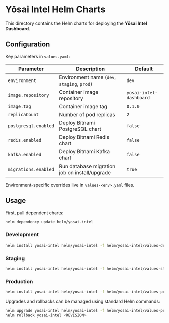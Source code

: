 # Yōsai Intel Helm Charts

This directory contains the Helm charts for deploying the **Yōsai Intel Dashboard**.

## Configuration
Key parameters in `values.yaml`:

| Parameter | Description | Default |
|-----------|-------------|---------|
| `environment` | Environment name (`dev`, `staging`, `prod`) | `dev` |
| `image.repository` | Container image repository | `yosai-intel-dashboard` |
| `image.tag` | Container image tag | `0.1.0` |
| `replicaCount` | Number of pod replicas | `2` |
| `postgresql.enabled` | Deploy Bitnami PostgreSQL chart | `false` |
| `redis.enabled` | Deploy Bitnami Redis chart | `false` |
| `kafka.enabled` | Deploy Bitnami Kafka chart | `false` |
| `migrations.enabled` | Run database migration job on install/upgrade | `true` |

Environment-specific overrides live in `values-<env>.yaml` files.

## Usage
First, pull dependent charts:

```sh
helm dependency update helm/yosai-intel
```

### Development
```sh
helm install yosai-intel helm/yosai-intel -f helm/yosai-intel/values-dev.yaml
```

### Staging
```sh
helm install yosai-intel helm/yosai-intel -f helm/yosai-intel/values-staging.yaml
```

### Production
```sh
helm install yosai-intel helm/yosai-intel -f helm/yosai-intel/values-prod.yaml
```

Upgrades and rollbacks can be managed using standard Helm commands:

```sh
helm upgrade yosai-intel helm/yosai-intel -f helm/yosai-intel/values-prod.yaml
helm rollback yosai-intel <REVISION>
```
